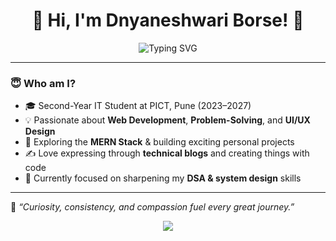 <h1 align="center">🌟 Hi, I'm Dnyaneshwari Borse! 🌟</h1>

<p align="center">
  <img src="https://readme-typing-svg.demolab.com?font=Fira+Code&duration=3000&pause=1000&color=F73C3C&center=true&vCenter=true&width=435&lines=Problem+Solver;Full+Stack+Developer;Tech+Enthusiast" alt="Typing SVG" />
</p>

---

### 😇 Who am I?

- 🎓 Second-Year IT Student at PICT, Pune (2023–2027)
- 💡 Passionate about **Web Development**, **Problem-Solving**, and **UI/UX Design**
- 🚀 Exploring the **MERN Stack** & building exciting personal projects
- ✍️ Love expressing through **technical blogs** and creating things with code
- 🎯 Currently focused on sharpening my **DSA & system design** skills

---

🧠 *“Curiosity, consistency, and compassion fuel every great journey.”*

<p align="center">
  <img src="https://github-readme-stats.vercel.app/api?username=dnyaneshwariborse&show_icons=true&theme=github_dark" />
</p>


